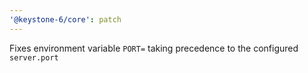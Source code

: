 ```yaml
---
'@keystone-6/core': patch
---
```


Fixes environment variable `PORT=` taking precedence to the configured `server.port` 
